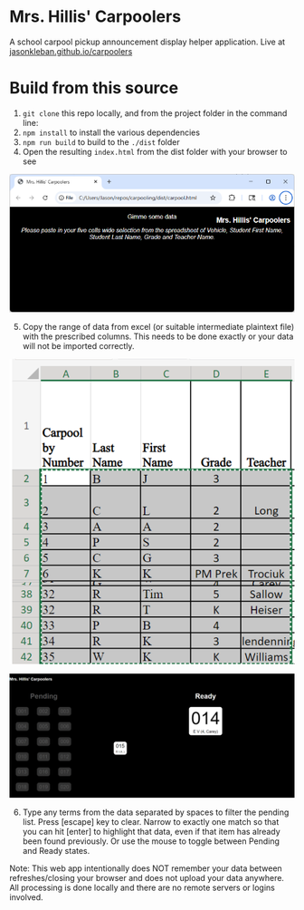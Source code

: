 
# Mrs. Hillis' Carpoolers

A school carpool pickup announcement display helper application.  Live at [jasonkleban.github.io/carpoolers](https://jasonkleban.github.io/carpoolers/)

# Build from this source

1. `git clone` this repo locally, and from the project folder in the command line:
2. `npm install` to install the various dependencies
3. `npm run build` to build to the `./dist` folder
4. Open the resulting `index.html` from the dist folder with your browser to see 

![Expected initial state of the application](./documentation-readme-images/initial-state.png)

5. Copy the range of data from excel (or suitable intermediate plaintext file) with the prescribed columns.  This needs to be done exactly or your data will not be imported correctly.

![Copying the specific range of cells from Excel](./documentation-readme-images/copy-range-from-excel.png)

![Expected interaction](./documentation-readme-images/imported.png)

6. Type any terms from the data separated by spaces to filter the pending list.  Press [escape] key to clear.  Narrow to exactly one match so that you can hit [enter] to highlight that data, even if that item has already been found previously.  Or use the mouse to toggle between Pending and Ready states.

Note: This web app intentionally does NOT remember your data between refreshes/closing your browser and does not upload your data anywhere.  All processing is done locally and there are no remote servers or logins involved.